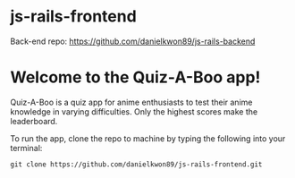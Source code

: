 # js-rails-frontend

Back-end repo: https://github.com/danielkwon89/js-rails-backend

# Welcome to the Quiz-A-Boo app!

Quiz-A-Boo is a quiz app for anime enthusiasts to test their anime knowledge in varying difficulties. Only the highest scores make the leaderboard.

To run the app, clone the repo to machine by typing the following into your terminal:

    git clone https://github.com/danielkwon89/js-rails-frontend.git
